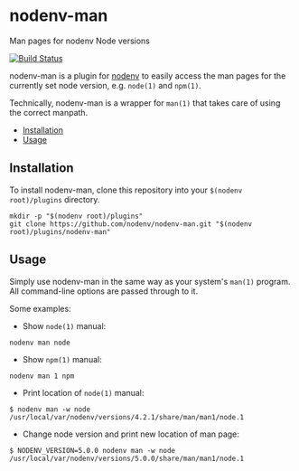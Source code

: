 # nodenv-man

Man pages for nodenv Node versions

[![Build Status](https://travis-ci.org/nodenv/nodenv-man.svg?branch=master)](https://travis-ci.org/nodenv/nodenv-man)

nodenv-man is a plugin for [nodenv] to easily access the man pages for the
currently set node version, e.g. `node(1)` and `npm(1)`.

Technically, nodenv-man is a wrapper for `man(1)` that takes care of using the
correct manpath.

<!-- toc -->

- [Installation](#installation)
- [Usage](#usage)

<!-- tocstop -->

## Installation

To install nodenv-man, clone this repository into your `$(nodenv root)/plugins`
directory.

```console
mkdir -p "$(nodenv root)/plugins"
git clone https://github.com/nodenv/nodenv-man.git "$(nodenv root)/plugins/nodenv-man"
```

## Usage

Simply use nodenv-man in the same way as your system's `man(1)` program. All
command-line options are passed through to it.

Some examples:

- Show `node(1)` manual:

```console
nodenv man node
```

- Show `npm(1)` manual:

```console
nodenv man 1 npm
```

- Print location of `node(1)` manual:

```console
$ nodenv man -w node
/usr/local/var/nodenv/versions/4.2.1/share/man/man1/node.1
```

- Change node version and print new location of man page:

```console
$ NODENV_VERSION=5.0.0 nodenv man -w node
/usr/local/var/nodenv/versions/5.0.0/share/man/man1/node.1
```

[nodenv]: https://github.com/nodenv/nodenv
